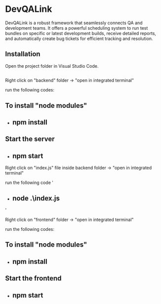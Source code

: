 # DevQALink

DevQALink is a robust framework that seamlessly connects QA and development teams. It offers a powerful scheduling system to run test bundles on specific or latest development builds, receive detailed reports, and automatically create bug tickets for efficient tracking and resolution.

## Installation

Open the project folder in Visual Studio Code.

## 
Right click on "backend" folder -> "open in integrated terminal"

run the following codes:

## To install "node modules"
- ## npm install

## Start the server
- ## npm start


Right click on "index.js" file inside backend folder -> "open in integrated terminal"

run the following code
'
- ## node .\index.js
'


Right click on "frontend" folder -> "open in integrated terminal"

run the following codes:

## To install "node modules"

- ## npm install

## Start the frontend
- ## npm start

